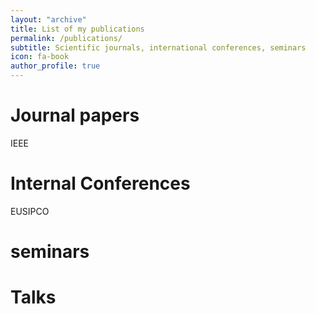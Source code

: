 ```yaml
---
layout: "archive"
title: List of my publications
permalink: /publications/
subtitle: Scientific journals, international conferences, seminars
icon: fa-book
author_profile: true
---
```



# Journal papers
IEEE

# Internal Conferences
EUSIPCO

# seminars

# Talks
